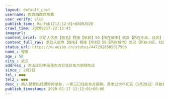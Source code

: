 ```yaml
---
layout: default_post
username: 西西西西西晓茜
user_verify: club
publish_time: MonFeb1712:12:01+08002020
crawl_time: 20200217-22:13:43
imageurl: 
content_brief: 求助人信息【姓名】程俊【年龄】50【所在城市】武汉【所在小区、社区】洪山区和平街道东方红社区东方丽锦东区【患病时间】2月2日【联系方式】●●●【其他紧急联系人】●●●【病情描述】病人是我妈妈很好的朋友，一家三口住在东方丽锦。其老公大年初五（1月29日）开始有发热症状， ...全文
content_full_raw: 求助人信息【姓名】程俊【年龄】50【所在城市】武汉【所在小区、社区】洪山区和平街道东方红社区东方丽锦东区【患病时间】2月2日【联系方式】●●●【其他紧急联系人】●●●【病情描述】病人是我妈妈很好的朋友，一家三口住在东方丽锦。其老公大年初五（1月29日）开始有发热症状，后来去医院检查，最终诊断为新冠肺炎，2月14日被社区工作人员送往方舱治疗。病人本人和女儿13号在武钢医院做了CT，病人CT结果如下，其女结果正常。后社区人员本来说要送病人去相关地方隔离，但并未成行。病人有抑郁症病史，封城期间由于相关药物无法购买导致其精神状况极其不稳定，她把她老公保管的手机抢回来并独自把自己关在房间里了好几天，每天到处打电话各种理财投资买保险。在其老公被送往方舱隔离后，由于怕其女儿交叉感染，找了一个回乡朋友的房子让女儿去暂住（其女儿也是密切接触者）。病人15号上午又自行去医院做了核酸检测，今天她想去医院取核酸检测的结果，她本人描述跟社区打过电话联系他们派车，社区拒绝了，最后她步行去的医院。院方通知还要等3天才能拿到结果后，她怀疑自己已经确诊了，现在精神状况更不好了，而且她一个人在家，真的不知道她会做什么事情，会自己去哪里。我妈妈前天（2月15日）已经打过市长热线，2月16日晚收到洪山区督办的电话，是我接的电话，对方询问了详细情况，并承诺马上督促社区的人办理。随后不久，社区的人也跟我联系，并解释因其精神状况比较特殊，需要入院治疗，但是现在没有病床，需要等待，并向我询问病人本人联系方式，说会马上跟她本人联系处理。今天早上她女儿又哭着跟我妈妈打电话，说她又在到处打电话说买保险的事情了，她无能为力让我妈妈帮帮忙，我妈妈才知道昨晚社区根本没有跟她联系。后来我们开始联系社区的人，先开始社区的人说跟她打过电话，她本人拒绝隔离，后来我们又跟病人本人和她老公确认，昨天晚上并没有任何社区的人联系她处理相关的事情，最后社区的人给的答复很简单，就是没办法只能等，并且没有采取任何措施的意思。无奈之下，我打了之前公布的中心城区发布“四类人员”征集热线上的电话，打了几次，先开始是占线，后来更搞笑的是，电话被拿起来然后直接挂断了。我后来再三确认这个电话是否是真实的，后来发现电话号码无误。没办法，我又拨通了市长热线，再次反映了相关情况和这个征集热线电话的事情。请大家帮忙，能不能让社区帮忙做点事情，那附近本来就是重灾区，让一个即使不是疑似也是密切接触者、精神状况又不好的肺炎病人独自在家，没有采取任何措施并且能自由进出小区，真的不是很安全，而且对周围的人也是很不负责任的。
status_url: https://m.weibo.cn/status/4472928505017906
name_: 程俊
age_: 50
city_: 武汉
address_: 洪山区和平街道东方红社区东方丽锦东区
since_: 2月2日
tel_: ●●●
tel2_: ●●●
desc_: 病人是我妈妈很好的朋友，一家三口住在东方丽锦。其老公大年初五（1月29日）开始有发热症状，后来去医院检查，最终诊断为新冠肺炎，2月14日被社区工作人员送往方舱治疗。病人本人和女儿13号在武钢医院做了CT，病人CT结果如下，其女结果正常。后社区人员本来说要送病人去相关地方隔离，但并未成行。病人有抑郁症病史，封城期间由于相关药物无法购买导致其精神状况极其不稳定，她把她老公保管的手机抢回来并独自把自己关在房间里了好几天，每天到处打电话各种理财投资买保险。在其老公被送往方舱隔离后，由于怕其女儿交叉感染，找了一个回乡朋友的房子让女儿去暂住（其女儿也是密切接触者）。病人15号上午又自行去医院做了核酸检测，今天她想去医院取核酸检测的结果，她本人描述跟社区打过电话联系他们派车，社区拒绝了，最后她步行去的医院。院方通知还要等3天才能拿到结果后，她怀疑自己已经确诊了，现在精神状况更不好了，而且她一个人在家，真的不知道她会做什么事情，会自己去哪里。我妈妈前天（2月15日）已经打过市长热线，2月16日晚收到洪山区督办的电话，是我接的电话，对方询问了详细情况，并承诺马上督促社区的人办理。随后不久，社区的人也跟我联系，并解释因其精神状况比较特殊，需要入院治疗，但是现在没有病床，需要等待，并向我询问病人本人联系方式，说会马上跟她本人联系处理。今天早上她女儿又哭着跟我妈妈打电话，说她又在到处打电话说买保险的事情了，她无能为力让我妈妈帮帮忙，我妈妈才知道昨晚社区根本没有跟她联系。后来我们开始联系社区的人，先开始社区的人说跟她打过电话，她本人拒绝隔离，后来我们又跟病人本人和她老公确认，昨天晚上并没有任何社区的人联系她处理相关的事情，最后社区的人给的答复很简单，就是没办法只能等，并且没有采取任何措施的意思。无奈之下，我打了之前公布的中心城区发布“四类人员”征集热线上的电话，打了几次，先开始是占线，后来更搞笑的是，电话被拿起来然后直接挂断了。我后来再三确认这个电话是否是真实的，后来发现电话号码无误。没办法，我又拨通了市长热线，再次反映了相关情况和这个征集热线电话的事情。请大家帮忙，能不能让社区帮忙做点事情，那附近本来就是重灾区，让一个即使不是疑似也是密切接触者、精神状况又不好的肺炎病人独自在家，没有采取任何措施并且能自由进出小区，真的不是很安全，而且对周围的人也是很不负责任的。
publish_timestamp: 2020-02-17 12:12:01+08:00
---
```

